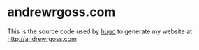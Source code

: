 # andrewrgoss.com

This is the source code used by [hugo](http://gohugo.io) to generate my website at http://andrewrgoss.com